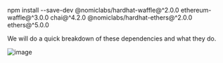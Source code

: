 npm install --save-dev @nomiclabs/hardhat-waffle@^2.0.0 ethereum-waffle@^3.0.0 chai@^4.2.0 @nomiclabs/hardhat-ethers@^2.0.0 ethers@^5.0.0

We will do a quick breakdown of these dependencies and what they do.

![image](https://user-images.githubusercontent.com/79419141/159138381-161f482c-74e2-4747-8cfe-ff7257b551f9.png)
